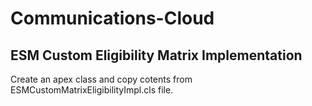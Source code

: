 # Communications-Cloud

## ESM Custom Eligibility Matrix Implementation

Create an apex class and copy cotents from ESMCustomMatrixEligibilityImpl.cls file.